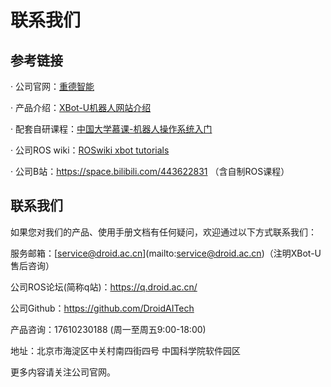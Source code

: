 # 联系我们

## 参考链接

· 公司官网：[重德智能](https://www.droid.ac.cn/)

· 产品介绍：[XBot-U机器人网站介绍](https://www.droid.ac.cn/xbot_u.html)

· 配套自研课程：[中国大学慕课-机器人操作系统入门](https://www.icourse163.org/course/0802ISCAS001-1002580008)

· 公司ROS wiki：[ROSwiki xbot tutorials](http://wiki.ros.org/Robots/Xbot/tutorial/cn)

· 公司B站：https://space.bilibili.com/443622831 （含自制ROS课程）

## 联系我们

如果您对我们的产品、使用手册文档有任何疑问，欢迎通过以下方式联系我们：

服务邮箱：[service@droid.ac.cn\](mailto:service@droid.ac.cn)（注明XBot-U售后咨询）

公司ROS论坛(简称q站)：https://q.droid.ac.cn/

公司Github：https://github.com/DroidAITech

产品咨询：17610230188 (周一至周五9:00-18:00)

地址：北京市海淀区中关村南四街四号 中国科学院软件园区

更多内容请关注公司官网。

